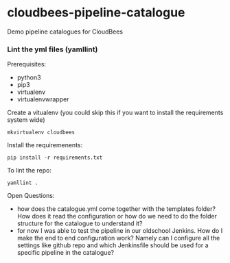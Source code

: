 # cloudbees-pipeline-catalogue
Demo pipeline catalogues for CloudBees


### Lint the yml files (yamllint)
Prerequisites:
* python3
* pip3
* virtualenv
* virtualenvwrapper

Create a vitualenv (you could skip this if you want to install the requirements system wide)
```
mkvirtualenv cloudbees
```

Install the requiremenents:
```
pip install -r requirements.txt
```

To lint the repo:
```
yamllint .
```


Open Questions:

* how does the catalogue.yml come together with the templates folder? How does it read the configuration or how do we need to do the folder structure for the catalogue to understand it?
* for now I was able to test the pipeline in our oldschool Jenkins. How do I make the end to end configuration work? Namely can I configure all the settings like github repo and which Jenkinsfile should be used for a specific pipeline in the catalogue?
